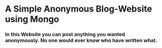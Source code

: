 # A Simple Anonymous Blog-Website using Mongo

<h3>In this Website you can post anything you wanted anonymously. No one would ever know who have written what.</h3>
